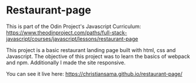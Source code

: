# Restaurant-page
This is part of the Odin Project's Javascript Curriculum: https://www.theodinproject.com/paths/full-stack-javascript/courses/javascript/lessons/restaurant-page

This project is a basic restaurant landing page built with html, css and Javascript. The objective of this project was to learn the basics of webpack and npm. Additionally I made the site responsive.

You can see it live here: https://christiansama.github.io/restaurant-page/
